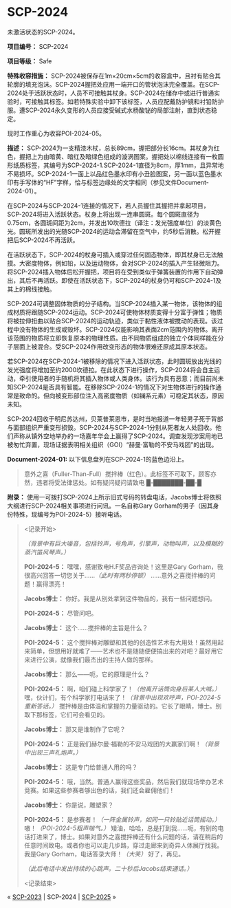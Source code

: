 # SCP-2024
                        




未激活状态的SCP-2024。



**项目编号：** SCP-2024

**项目等级：** Safe

**特殊收容措施：** SCP-2024被保存在1m×20cm×5cm的收容盒中，且衬有贴合其轮廓的填充泡沫。SCP-2024握把处应用一端开口的管状泡沫完全覆盖。在SCP-2024处于活跃状态时，人员不可接触其杖身。SCP-2024在储存中或进行普通实验时，可接触其标签。如若特殊实验中卸下该标签，人员应配戴防护镜和衬铅防护服。遭SCP-2024永久变形的人员应接受碱式水杨酸铋的局部注射，直到状态稳定。

现时工作重心为收容POI-2024-05。

**描述：** SCP-2024为一支精漆木杖，总长89cm，握把部分长16cm。其杖身为红色，握把上为由暗黄、暗红及暗绿色组成的漩涡图案。握把处以棉线连接有一枚圆形纸质标签，其编号为SCP-2024-1.SCP-2024-1直径为8cm，厚1mm，且异常地不易损坏。SCP-2024-1一面上以品红色墨水印有小丑脸图案，另一面以蓝色墨水印有手写体的“HF”字样，恰与标签边缘处的文字相同（参见文件Document-2024-01）。

在SCP-2024与SCP-2024-1连接的情况下，若人员握住其握把并拿起项目，SCP-2024将进入活跃状态。杖身上将出现一连串圆斑。每个圆斑直径为0.75cm，各圆斑间距为2cm，并发出10坎德拉（译注：发光强度单位）的淡黄色光。圆斑所发出的光随SCP-2024的运动会滞留在空气中，约5秒后消散。松开握把后SCP-2024不再活跃。

在活跃状态下，SCP-2024的杖身可插入或穿过任何固态物体，即其杖身已无法触摸。大密度物体，例如铅，以及运动物体，会对SCP-2024的插入产生轻微阻力。将SCP-2024插入物体后松开握把，项目将在受到类似于弹簧装置的作用下自动弹出，其后不再活跃。即使在活跃状态下，SCP-2024的杖身仍可和SCP-2024-1及其上的棉线接触。

SCP-2024可调整固体物质的分子结构。当SCP-2024插入某一物体，该物体的组成材质将跟随SCP-2024运动。SCP-2024可使物体材质变得十分富于弹性；物质将被拉伸扭曲以贴合SCP-2024的运动轨迹，类似于黏性液体被搅动的表现。该过程中没有物体的生成或毁坏。SCP-2024仅能影响其表面2cm范围内的物体。离开该范围的物质将立即恢复原本的物理性质。由不同物质组成的独立个体同样能在分子层面上被混合。受SCP-2024作用改变形态的物体很难还原成其原本状态。

若SCP-2024在SCP-2024-1被移除的情况下进入活跃状态，此时圆斑放出光线的发光强度将增加至约2000坎德拉。在此状态下进行操作，SCP-2024将会自主运动，牵引使用者的手随机将其插入物体或人类身体。该行为具有恶意；而目前尚未知SCP-2024是否具有智能。在移除SCP-2024-1的情况下对生物体进行的操作通常是致命的。但向被变形部位注入高密度物质（如镧系元素）可稳定其状态，原因未知。

SCP-2024回收于明尼苏达州，贝莱普莱恩市，是时当地报道一年轻男子死于背部与面部组织严重变形损毁。SCP-2024与SCP-2024-1分别从死者友人处回收。他们声称从镇外空地举办的一场嘉年华会上赢得了SCP-2024。调查发现涉案用地已被匆忙弃置，现场证据表明相关组织（GOI）“赫曼·富勒的不安马戏团”的出现。

**Document-2024-01:** 以下信息盘列在SCP-2024-1的蓝色边沿上。


> 意外之喜（Fuller-Than-Full）搅拌棒（红色）。此标签不可取下，顾客亦然，违者将受法律惩处。如有疑问疑问请致电 █-███████-██-█
> 

**附录：** 使用一可拨打SCP-2024上所示旧式号码的转盘电话，Jacobs博士将依照大纲进行SCP-2024相关事项进行问讯。一名自称Gary Gorham的男子（因其身份特殊，现编号为POI-2024-5）接听电话。


> <记录开始>
> 
> *（背景中有巨大噪音，包括铃声，号角声，引擎声，动物叫声，以及模糊的蒸汽笛风琴声。）* 
> 
> **POI-2024-5：** 嘿嘿，感谢致电H.F奖品咨询处！这里是Gary Gorham，我很高兴回答一切您关于……*（此时有两秒停顿）* ……意外之喜搅拌棒的问题！赢得漂亮！
> 
> **Jacobs博士：** 你好。我是从别处拿到这件物品的，我有一些问题想问。
> 
> **POI-2024-5：** 尽管问吧。
> 
> **Jacobs博士：** 这个……搅拌棒的主旨是什么？
> 
> **POI-2024-5：** 这个搅拌棒对雕塑和其他的创造性艺术有大用处！虽然用起来简单，但想用好就难了——艺术也不是随随便便搞出来的对吧？最好用它来进行公演，就像我们最杰出的主持人做的那样。
> 
> **Jacobs博士：** 那么——呃，它的原理是什么？
> 
> **POI-2024-5：** 啊，咱们碰上科学家了！*（他离开话筒向身后某人大喊。）* 嘿，伙计们，有个科学家打电话来了！*（背景中出现欢呼声，POI-2024-5重新答话。）* 搅拌棒是由体温和掌握的力量驱动的。它长了眼睛，博士。别取下那标签，它们可会看见的。
> 
> **Jacobs博士：** 那又是谁制作了它呢？
> 
> **POI-2024-5：** 正是我们赫尔曼·福勒的不安马戏团的大赢家们啊！*（背景中出现三声礼炮声。）* 
> 
> **Jacobs博士：** 这是专门给普通人用的吗？
> 
> **POI-2024-5：** 哦，当然。普通人赢得这些奖品，然后我们就现场举办艺术竞赛。如果这些参赛者够出色的话，我们还会雇佣他们！
> 
> **Jacobs博士：** 你是说，雕塑家？
> 
> **POI-2024-5：** 是参赛者！*（一阵金属铃声，如同一只铃贴近话筒摇动。）* 嗷！*（POI-2024-5粗声喘气。）* 矮油，哈哈，总是打到我……呃，有别的电话打进来了，博士。如果对意外之喜搅拌棒还有什么问题的话，请在稍后的任意时间致电。或者你也可以走几步路，穿过走廊来到奇异人体展厅找我。我是Gary Gorham，电话答录大师！*（大笑）* 好了，再见。
> 
> *（此后电话中发出持续的心跳声。二十秒后Jacobs结束通话。）* 
> 
> <记录结束>
> 



« [SCP-2023](/scp-2023) | SCP-2024 | [SCP-2025](/scp-2025) »





                    